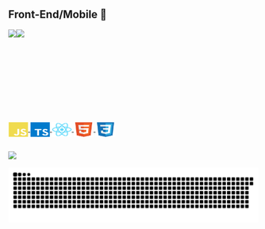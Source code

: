  ## Front-End/Mobile 📱
 <div>
  <a href="https://github.com/itsmeluige">
   <div style="display: flex;">
   <img height="170em" src="https://github-readme-stats.vercel.app/api?username=itsmeluige&show_icons=true&theme=dracula&include_all_commits=true&count_private=true"/>
   <img height="170em" src="https://github-readme-stats.vercel.app/api/top-langs/?username=itsmeluige&layout=compact&langs_count=7&theme=dracula"/>
   </div>
</div>
<div style="display: inline_block"><br>
  <img align="center" alt="luige-Js" height="30" width="40" src="https://raw.githubusercontent.com/devicons/devicon/master/icons/javascript/javascript-plain.svg">
  <img align="center" alt="luige-Ts" height="30" width="40" src="https://raw.githubusercontent.com/devicons/devicon/master/icons/typescript/typescript-plain.svg">
  <img align="center" alt="luige-React" height="30" width="40" src="https://raw.githubusercontent.com/devicons/devicon/master/icons/react/react-original.svg">
  <img align="center" alt="luige-HTML" height="30" width="40" src="https://raw.githubusercontent.com/devicons/devicon/master/icons/html5/html5-original.svg">
  <img align="center" alt="luige-CSS" height="30" width="40" src="https://raw.githubusercontent.com/devicons/devicon/master/icons/css3/css3-original.svg">
</div>
  
  ##
 
<div> 
  <a href="https://www.linkedin.com/in/luiz-gustavo-orso-7202a171/" target="_blank"><img src="https://img.shields.io/badge/-LinkedIn-%230077B5?style=for-the-badge&logo=linkedin&logoColor=white" target="_blank"></a> 
 
  ![Snake animation](https://github.com/itsmeluige/itsmeluige/blob/output/github-contribution-grid-snake.svg)
 
</div>

